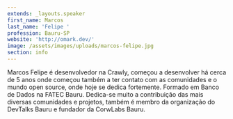 ```yaml
---
extends: _layouts.speaker
first_name: Marcos
last_name: 'Felipe '
profession: Bauru-SP
website: 'http://omark.dev/'
image: /assets/images/uploads/marcos-felipe.jpg
section: info
---
```

Marcos Felipe é desenvolvedor na Crawly, começou a desenvolver há cerca de 5 anos onde começou também a ter contato com as comunidades e o mundo open source, onde hoje se dedica fortemente. Formado em Banco de Dados na FATEC Bauru. Dedica-se muito a contribuição das mais diversas comunidades e projetos, também é membro da organização do DevTalks Bauru e fundador da CorwLabs Bauru.
